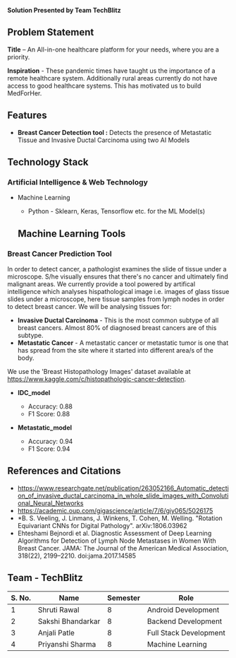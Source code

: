 

**Solution Presented by Team TechBlitz**


## Problem Statement

**Title** – An All-in-one healthcare platform for your needs, where you are a priority.

**Inspiration** - These pandemic times have taught us the importance of a remote healthcare system. Additionally rural areas currently do not have access to good healthcare systems. This has motivated us to build MedForHer.

## Features
* <b>Breast Cancer Detection tool :</b> Detects the presence of Metastatic Tissue and Invasive Ductal Carcinoma using two AI Models

## Technology Stack

### Artificial Intelligence & Web Technology

- Machine Learning
  - Python - Sklearn, Keras, Tensorflow etc. for the ML Model(s)


  ## Machine Learning Tools

### Breast Cancer Prediction Tool

In order to detect cancer, a pathologist examines the slide of tissue under a microscope. S/he visually ensures that there's no cancer and ultimately find malignant areas. We currently provide a tool powered by artifical intelligence which analyses hispathological image i.e. images of glass tissue slides under a microscope, here tissue samples from lymph nodes in order to detect breast cancer. We will be analysing tissues for:

* **Invasive Ductal Carcinoma** - This is the most common subtype of all breast cancers. Almost 80% of diagnosed breast cancers are of this subtype.
* **Metastatic Cancer** - A metastatic cancer or metastatic tumor is one that has spread from the site where it started into different area/s of the body.

We  use the 'Breast Histopathology Images' dataset available at https://www.kaggle.com/c/histopathologic-cancer-detection.

* **IDC_model** 
    * Accuracy: 0.88
    * F1 Score: 0.88

* **Metastatic_model** 
    * Accuracy: 0.94
    * F1 Score: 0.94


## References and Citations

* https://www.researchgate.net/publication/263052166_Automatic_detection_of_invasive_ductal_carcinoma_in_whole_slide_images_with_Convolutional_Neural_Networks
* https://academic.oup.com/gigascience/article/7/6/giy065/5026175
* *B. S. Veeling, J. Linmans, J. Winkens, T. Cohen, M. Welling. "Rotation Equivariant CNNs for Digital Pathology". arXiv:1806.03962
* Ehteshami Bejnordi et al. Diagnostic Assessment of Deep Learning Algorithms for Detection of Lymph Node Metastases in Women With Breast Cancer. JAMA: The Journal of the American Medical Association, 318(22), 2199–2210. doi:jama.2017.14585

## Team - TechBlitz

| S. No. 	| Name              	| Semester 	| Role                 |
|--------	|-------------------	|----------	|----------------------|
| 1      	| Shruti Rawal      	| 8        	| Android Development|
| 2      	| Sakshi Bhandarkar 	| 8        	| Backend Development |
| 3      	| Anjali Patle  	| 8        	| Full Stack Development        |
| 4      	| Priyanshi Sharma      	| 8        	| Machine Learning   	   |

